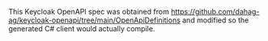 ﻿This Keycloak OpenAPI spec was obtained from https://github.com/dahag-ag/keycloak-openapi/tree/main/OpenApiDefinitions and modified so the generated C# client would actually compile.
